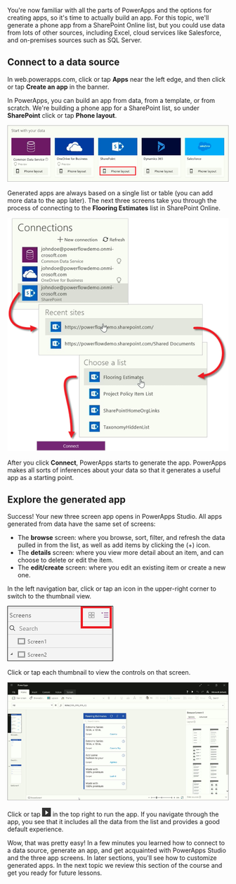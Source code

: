 You're now familiar with all the parts of PowerApps and the options for creating apps, so it's time to actually build an app. For this topic, we'll generate a phone app from a SharePoint Online list, but you could use data from lots of other sources, including Excel, cloud services like Salesforce, and on-premises sources such as SQL Server.

## Connect to a data source
In web.powerapps.com, click or tap **Apps** near the left edge, and then click or tap **Create an app** in the banner.

In PowerApps, you can build an app from data, from a template, or from scratch. We're building a phone app for a SharePoint list, so under **SharePoint** click or tap **Phone layout**.

![Phone app from SharePoint list](./media/learning-create-first-app-powerapps/generate-sharepoint-phone.png)

Generated apps are always based on a single list or table (you can add more data to the app later). The next three screens take you through the process of connecting to the **Flooring Estimates** list in SharePoint Online.

![Connect to SharePoint Online list](./media/learning-create-first-app-powerapps/generate-connect-list.png)

After you click **Connect**, PowerApps starts to generate the app. PowerApps makes all sorts of inferences about your data so that it generates a useful app as a starting point.

## Explore the generated app
Success! Your new three screen app opens in PowerApps Studio. All apps generated from data have the same set of screens:

* The **browse** screen: where you browse, sort, filter, and refresh the data pulled in from the list, as well as add items by clicking the (+) icon.
* The **details** screen: where you view more detail about an item, and can choose to delete or edit the item.
* The **edit/create** screen: where you edit an existing item or create a new one.

In the left navigation bar, click or tap an icon in the upper-right corner to switch to the thumbnail view. 

![Toggle the views](./media/learning-create-first-app-powerapps/toggle-view.png)

Click or tap each thumbnail to view the controls on that screen.

![The generated app](./media/learning-create-first-app-powerapps/generate-finished-app.png)

Click or tap ![Start app preview arrow](./media/learning-create-first-app-powerapps/f5-arrow-sm.png) in the top right to run the app. If you navigate through the app, you see that it includes all the data from the list and provides a good default experience.

Wow, that was pretty easy! In a few minutes you learned how to connect to a data source, generate an app, and get acquainted with PowerApps Studio and the three app screens. In later sections, you'll see how to customize generated apps. In the next topic we review this section of the course and get you ready for future lessons.

